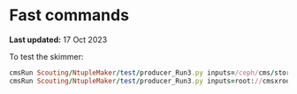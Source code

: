 # Fast commands

**Last updated:** 17 Oct 2023

To test the skimmer:

```ruby
cmsRun Scouting/NtupleMaker/test/producer_Run3.py inputs=/ceph/cms/store/user/mmasciov/nfs-7/ScoutingPFRun3_Run2022D_forTest.root era=2022D data=True nevents=1000 output=output_data.root
cmsRun Scouting/NtupleMaker/test/producer_Run3.py inputs=root://cmsxrootd.fnal.gov///store/data/Run2022G/ScoutingPFRun3/RAW/v1/000/362/362/00000/2d16d7af-edc1-424b-93b1-533668ceb27f.root
```
